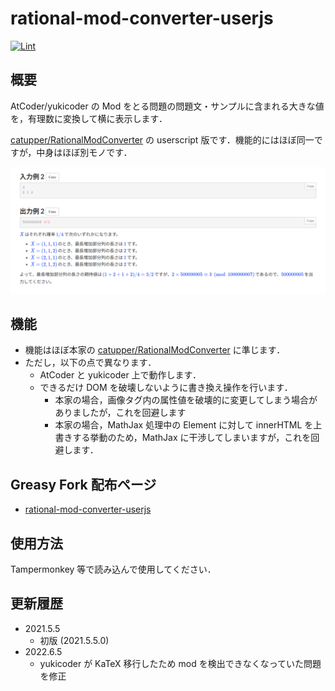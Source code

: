 rational-mod-converter-userjs
=====

[![Lint](https://github.com/iilj/rational-mod-converter-userjs/actions/workflows/main.yml/badge.svg)](https://github.com/iilj/rational-mod-converter-userjs/actions/workflows/main.yml)

## 概要

AtCoder/yukicoder の Mod をとる問題の問題文・サンプルに含まれる大きな値を，有理数に変換して横に表示します．

[catupper/RationalModConverter](https://github.com/catupper/RationalModConverter) の userscript 版です．機能的にはほぼ同一ですが，中身はほぼ別モノです．

![Sample Image](images/20210505-00.png "Sample")


## 機能

- 機能はほぼ本家の [catupper/RationalModConverter](https://github.com/catupper/RationalModConverter) に準じます．
- ただし，以下の点で異なります．
    - AtCoder と yukicoder 上で動作します．
    - できるだけ DOM を破壊しないように書き換え操作を行います．
        - 本家の場合，画像タグ内の属性値を破壊的に変更してしまう場合がありましたが，これを回避します
        - 本家の場合，MathJax 処理中の Element に対して innerHTML を上書きする挙動のため，MathJax に干渉してしまいますが，これを回避します．


## Greasy Fork 配布ページ

- [rational\-mod\-converter\-userjs](https://greasyfork.org/ja/scripts/425982-rational-mod-converter-userjs)


## 使用方法

Tampermonkey 等で読み込んで使用してください．


## 更新履歴

- 2021.5.5
    - 初版 (2021.5.5.0)
- 2022.6.5
    - yukicoder が KaTeX 移行したため mod を検出できなくなっていた問題を修正
